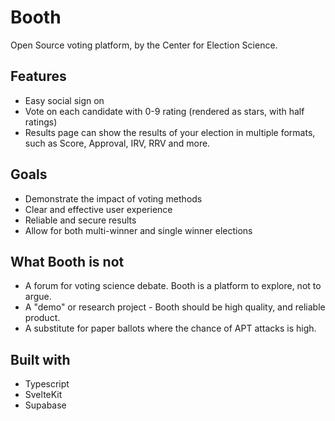 # Booth

Open Source voting platform, by the Center for Election Science.

## Features

- Easy social sign on
- Vote on each candidate with 0-9 rating (rendered as stars, with half ratings)
- Results page can show the results of your election in multiple formats, such as Score, Approval, IRV, RRV and more.

## Goals

- Demonstrate the impact of voting methods
- Clear and effective user experience
- Reliable and secure results
- Allow for both multi-winner and single winner elections

## What Booth is not

- A forum for voting science debate. Booth is a platform to explore, not to argue.
- A "demo" or research project - Booth should be high quality, and reliable product.
- A substitute for paper ballots where the chance of APT attacks is high.

## Built with

- Typescript
- SvelteKit
- Supabase
